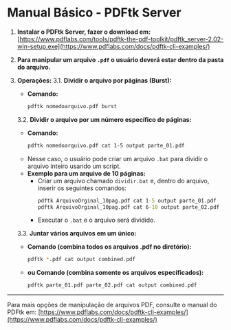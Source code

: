 # Manual Básico - PDFtk Server

1.  **Instalar o PDFtk Server, fazer o download em:**
    [https://www.pdflabs.com/tools/pdftk-the-pdf-toolkit/pdftk_server-2.02-win-setup.exe](https://www.pdflabs.com/docs/pdftk-cli-examples/)
2.  **Para manipular um arquivo `.pdf` o usuário deverá estar dentro da pasta do arquivo.**
3.  **Operações:**
    3.1. **Dividir o arquivo por páginas (Burst):**
      * **Comando:**
        ```bash
        pdftk nomedoarquivo.pdf burst
        ```
    3.2. **Dividir o arquivo por um número específico de páginas:**
      * **Comando:**
        ```bash
        pdftk nomedoarquivo.pdf cat 1-5 output parte_01.pdf
        ```
      * Nesse caso, o usuário pode criar um arquivo `.bat` para dividir o arquivo inteiro usando um script.
      * **Exemplo para um arquivo de 10 páginas:**
          * Criar um arquivo chamado `dividir.bat` e, dentro do arquivo, inserir os seguintes comandos:
            ```bat
            pdftk ArquivoOrginal_10pag.pdf cat 1-5 output parte_01.pdf
            pdftk ArquivoOrginal_10pag.pdf cat 6-10 output parte_02.pdf
            ```
          * Executar o `.bat` e o arquivo será dividido.
          
    3.3. **Juntar vários arquivos em um único:**
      * **Comando (combina todos os arquivos .pdf no diretório):**
        ```bash
        pdftk *.pdf cat output combined.pdf
        ```
      * **ou Comando (combina somente os arquivos especificados):**
        ```bash
        pdftk parte_01.pdf parte_02.pdf cat output combined.pdf
        ```
-----
Para mais opções de manipulação de arquivos PDF, consulte o manual do PDFtk em:
[https://www.pdflabs.com/docs/pdftk-cli-examples/](https://www.pdflabs.com/docs/pdftk-cli-examples/)
